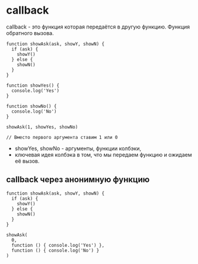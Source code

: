 # callback
callback - это функция которая передаётся в другую функцию. Функция обратного вызова.

    function showAsk(ask, showY, showN) {
      if (ask) {
        showY()
      } else {
        showN()
      }
    }

    function showYes() {
      console.log('Yes')
    }

    function showNo() {
      console.log('No')
    }

    showAsk(1, showYes, showNo)

    // Вместо первого аргумента ставим 1 или 0

- showYes, showNo - аргументы, функции колбэки,
- ключевая идея колбэка в том, что мы передаем функцию и ожидаем её вызов.

## callback через анонимную функцию

    function showAsk(ask, showY, showN) {
      if (ask) {
        showY()
      } else {
        showN()
      }
    }

    showAsk(
      0,
      function () { console.log('Yes') },
      function () { console.log('No') }
    )

